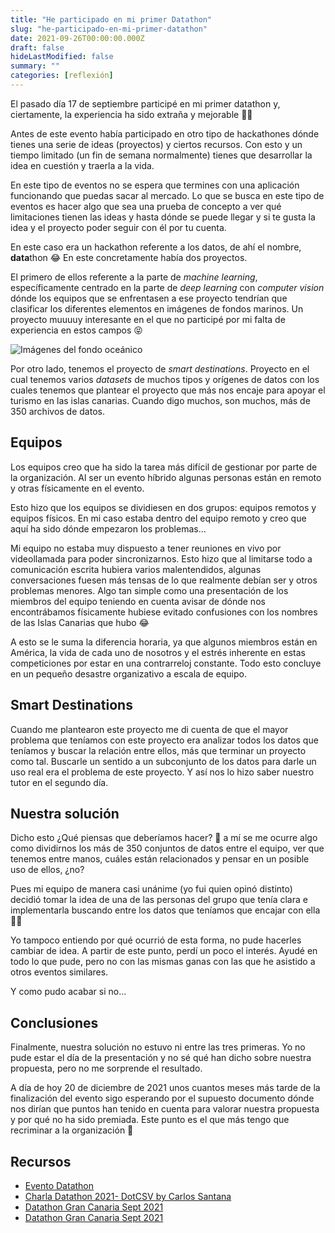 ```yaml
---
title: "He participado en mi primer Datathon"
slug: "he-participado-en-mi-primer-datathon"
date: 2021-09-26T00:00:00.000Z
draft: false
hideLastModified: false
summary: ""
categories: [reflexión]
---
```



El pasado día 17 de septiembre participé en mi primer datathon y, ciertamente, la experiencia ha sido extraña y mejorable 🤷‍♀️

Antes de este evento había participado en otro tipo de hackathones dónde tienes una serie de ideas (proyectos) y ciertos recursos. Con esto y un tiempo limitado (un fin de semana normalmente) tienes que desarrollar la idea en cuestión y traerla a la vida.

En este tipo de eventos no se espera que termines con una aplicación funcionando que puedas sacar al mercado. Lo que se busca en este tipo de eventos es hacer algo que sea una prueba de concepto a ver qué limitaciones tienen las ideas y hasta dónde se puede llegar y si te gusta la idea y el proyecto poder seguir con él por tu cuenta.

En este caso era un hackathon referente a los datos, de ahí el nombre, **data**thon 😂 En este concretamente había dos proyectos.

El primero de ellos referente a la parte de *machine learning*, específicamente centrado en la parte de *deep learning* con *computer vision* dónde los equipos que se enfrentasen a ese proyecto tendrían que clasificar los diferentes elementos en imágenes de fondos marinos. Un proyecto muuuuy interesante en el que no participé por mi falta de experiencia en estos campos 😝

![Imágenes del fondo oceánico](https://media2.giphy.com/media/3og0IMh7rRNPtNSK9q/giphy.gif?cid=790b76110dc05db226f66de0010c707bd6792203c8762608&rid=giphy.gif&ct=g)

Por otro lado, tenemos el proyecto de *smart destinations*. Proyecto en el cual tenemos varios *datasets* de muchos tipos y orígenes de datos con los cuales tenemos que plantear el proyecto que más nos encaje para apoyar el turismo en las islas canarias. Cuando digo muchos, son muchos, más de 350 archivos de datos.

## Equipos

Los equipos creo que ha sido la tarea más difícil de gestionar por parte de la organización. Al ser un evento híbrido algunas personas están en remoto y otras físicamente en el evento.

Esto hizo que los equipos se dividiesen en dos grupos: equipos remotos y equipos físicos. En mi caso estaba dentro del equipo remoto y creo que aquí ha sido dónde empezaron los problemas...

Mi equipo no estaba muy dispuesto a tener reuniones en vivo por videollamada para poder sincronizarnos. Esto hizo que al limitarse todo a comunicación escrita hubiera varios malentendidos, algunas conversaciones fuesen más tensas de lo que realmente debían ser y otros problemas menores. Algo tan simple como una presentación de los miembros del equipo teniendo en cuenta avisar de dónde nos encontrábamos físicamente hubiese evitado confusiones con los nombres de las Islas Canarias que hubo 😂

A esto se le suma la diferencia horaria, ya que algunos miembros están en América, la vida de cada uno de nosotros y el estrés inherente en estas competiciones por estar en una contrarreloj constante. Todo esto concluye en un pequeño desastre organizativo a escala de equipo.

## Smart Destinations

Cuando me plantearon este proyecto me di cuenta de que el mayor problema que teníamos con este proyecto era analizar todos los datos que teníamos y buscar la relación entre ellos, más que terminar un proyecto como tal. Buscarle un sentido a un subconjunto de los datos para darle un uso real era el problema de este proyecto. Y así nos lo hizo saber nuestro tutor en el segundo día.

## Nuestra solución

Dicho esto ¿Qué piensas que deberíamos hacer? 🤔 a mí se me ocurre algo como dividirnos los más de 350 conjuntos de datos entre el equipo, ver que tenemos entre manos, cuáles están relacionados y pensar en un posible uso de ellos, ¿no?

Pues mi equipo de manera casi unánime (yo fui quien opinó distinto) decidió tomar la idea de una de las personas del grupo que tenía clara e implementarla buscando entre los datos que teníamos que encajar con ella 🤷‍♀️

Yo tampoco entiendo por qué ocurrió de esta forma, no pude hacerles cambiar de idea. A partir de este punto, perdí un poco el interés. Ayudé en todo lo que pude, pero no con las mismas ganas con las que he asistido a otros eventos similares.

Y como pudo acabar si no...

## Conclusiones

Finalmente, nuestra solución no estuvo ni entre las tres primeras. Yo no pude estar el día de la presentación y no sé qué han dicho sobre nuestra propuesta, pero no me sorprende el resultado.

A día de hoy 20 de diciembre de 2021 unos cuantos meses más tarde de la finalización del evento sigo esperando por el supuesto documento dónde nos dirían que puntos han tenido en cuenta para valorar nuestra propuesta y por qué no ha sido premiada. Este punto es el que más tengo que recriminar a la organización 😤

## Recursos

- [Evento Datathon](https://www.spegc.org/formacion-y-eventos/datathon/)
- [Charla Datathon 2021- DotCSV by Carlos Santana](https://youtu.be/5S5k4C0Kh2k)
- [Datathon Gran Canaria Sept 2021](https://youtu.be/eaB0iwSEvPU)
- [Datathon Gran Canaria Sept 2021](https://youtu.be/u2HHPXA0lYE)
